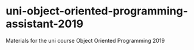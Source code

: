 # uni-object-oriented-programming-assistant-2019
Materials for the uni course Object Oriented Programming 2019
